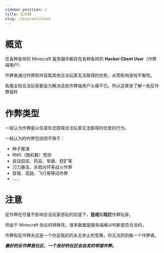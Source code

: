 ```yaml
---
sidebar_position: 2
title: 反作弊
slug: /Java/anticheat
---
```


# 概览

在各种各样的 Minecraft 服务器中都存在各种各样的 **Hacker Client User**（作弊端用户）

作弊者通过作弊软件获取其他合法玩家无法取得的优势，从而影响游戏平衡性。

各服主和合法玩家都会为解决这些作弊端用户头痛不已。所以这章来了解一些反作弊插件

# 作弊类型

一般认为作弊是以任意形式取得合法玩家无法取得的优势的行为。

一般认为的作弊包括但不限于：

- 种子推演
- RNG（随机数）预测
- 自动前往、药品、举盾、挖矿等
- 刀刀暴击、杀戮光环等战斗作弊
- 穿墙、高跳、飞行等移动作弊
- ......

# 注意

反作弊在尽量不影响合法玩家游玩的前提下，**惩戒**和**阻拦**作弊玩家。

但由于 Minecraft 协议的特殊性，很多数据是服务端难以判断是否合法的。

作弊和反作弊永远是一个你追我赶的永无休止的竞赛，你无法抓到每一个作弊者。

**_最好的反作弊是社区，一个良好的社区会自发的举报作弊。_**
